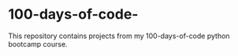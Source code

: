 # 100-days-of-code-
This repository contains projects from my 100-days-of-code python bootcamp course.
